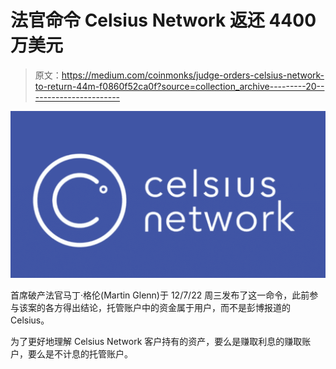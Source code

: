 # 法官命令 Celsius Network 返还 4400 万美元

> 原文：<https://medium.com/coinmonks/judge-orders-celsius-network-to-return-44m-f0860f52ca0f?source=collection_archive---------20----------------------->

![](img/441a2aa7d1a7503318bca41cc81d1335.png)

首席破产法官马丁·格伦(Martin Glenn)于 12/7/22 周三发布了这一命令，此前参与该案的各方得出结论，托管账户中的资金属于用户，而不是彭博报道的 Celsius。

为了更好地理解 Celsius Network 客户持有的资产，要么是赚取利息的赚取账户，要么是不计息的托管账户。